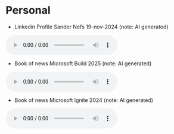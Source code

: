 # Personal

- Linkedin Profile Sander Nefs 19-nov-2024 (note: AI generated)
<audio controls>
  <source src="https://github.com/snefs/Azure/raw/main/Audio/LinkedinProfile_19-nov-2024.mp3" />
</audio>

- Book of news Microsoft Build 2025 (note: AI generated)
<audio controls>
  <source src="https://github.com/snefs/Azure/raw/main/Audio/MicrosoftBuild2025.mp3" />
</audio>

- Book of news Microsoft Ignite 2024 (note: AI generated)
<audio controls>
  <source src="https://github.com/snefs/Azure/raw/main/Audio/ignite2024_bookofnews.mp3" />
</audio>


